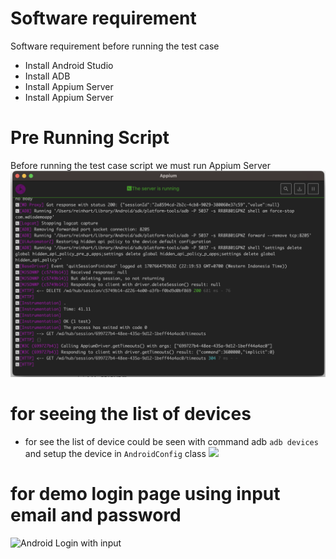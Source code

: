 # Software requirement
Software requirement before running the test case
- Install Android Studio
- Install ADB
- Install Appium Server
- Install Appium Server
# Pre Running Script
Before running the test case script we must run Appium Server
![](screenshoot/appium_server.png)
# for seeing the list of devices
- for see the list of device could be seen with command adb
```adb devices``` and setup the device in ```AndroidConfig``` class
![](screenshoot/adb.png)
# for demo login page using input email and password
![Android Login with input](https://drive.google.com/file/d/1qTv3WDfrzjD9M5s_JmZTRyZXftaLZTm-/view)

